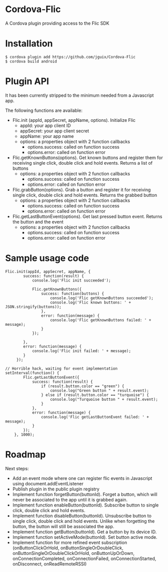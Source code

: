 # Cordova-Flic
A Cordova plugin providing access to the Flic SDK

# Installation
    $ cordova plugin add https://github.com/jguix/Cordova-Flic
    $ cordova build android

# Plugin API
It has been currently stripped to the minimum needed from a Javascript app.

The following functions are available:

* Flic.init (appId, appSecret, appName, options). Initialize Flic
  * appId: your app client ID
  * appSecret: your app client secret
  * appName: your app name
  * options: a properties object with 2 function callbacks
    * options.success: called on function success
    * options.error: called on function error
* Flic.getKnownButtons(options). Get known buttons and register them for receiving single click, double click and hold events. Returns a list of buttons
  * options: a properties object with 2 function callbacks
    * options.success: called on function success
    * options.error: called on function error
* Flic.grabButton(options). Grab a button and register it for receiving single click, double click and hold events. Returns the grabbed button
  * options: a properties object with 2 function callbacks
    * options.success: called on function success
    * options.error: called on function error
* Flic.getLastButtonEvent(options). Get last pressed button event. Returns the button and the event
  * options: a properties object with 2 function callbacks
    * options.success: called on function success
    * options.error: called on function error

# Sample usage code

    Flic.init(appId, appSecret, appName, {
            success: function(result) {
                console.log('Flic init succeeded');

                Flic.getKnownButtons({
                    success: function(buttons) {
                        console.log('Flic getKnownButtons succeeded');
                        console.log('Flic known buttons: ' + JSON.stringify(buttons));
                    },
                    error: function(message) {
                        console.log('Flic getKnownButtons failed: ' + message);
                    }
                });

            },
            error: function(message) {
                console.log('Flic init failed: ' + message);
            }
         });

    // Horrible hack, waiting for event implementation
    setInterval(function() {
            Flic.getLastButtonEvent({
                success: function(result) {
                    if (result.button.color == "green") {
                        console.log("Green button " + result.event);
                    } else if (result.button.color == "turquoise") {
                        console.log("Turquoise button " + result.event);
                    }
                },
                error: function(message) {
                    console.log('Flic getLastButtonEvent failed: ' + message);
                }
            });
        }, 1000);

# Roadmap
Next steps:

* Add an event mode where one can register flic events in Javascript using document.addEventListener
* Publish plugin in the public plugin registry
* Implement function forgetButton(buttonId). Forget a button, which will never be associated to the app until it is grabbed again.
* Implement function enableButton(buttonId). Subscribe button to single click, double click and hold events.
* Implement function disableButton(buttonId). Unsubscribe button to single click, double click and hold events. Unlike when forgetting the button, the button will still be associated the app.
* Implement function getButton(buttonId). Get a button by its device ID.
* Implement function setActiveMode(buttonId). Set button active mode.
* Implement function for more refined event subscription (onButtonClickOrHold, onButtonSingleOrDoubleClick, onButtonSingleOrDoubleClickOrHold, onButtonUpOrDown, onConnectionCompleted, onConnectionFailed, onConnectionStarted, onDisconnect, onReadRemoteRSSI)

